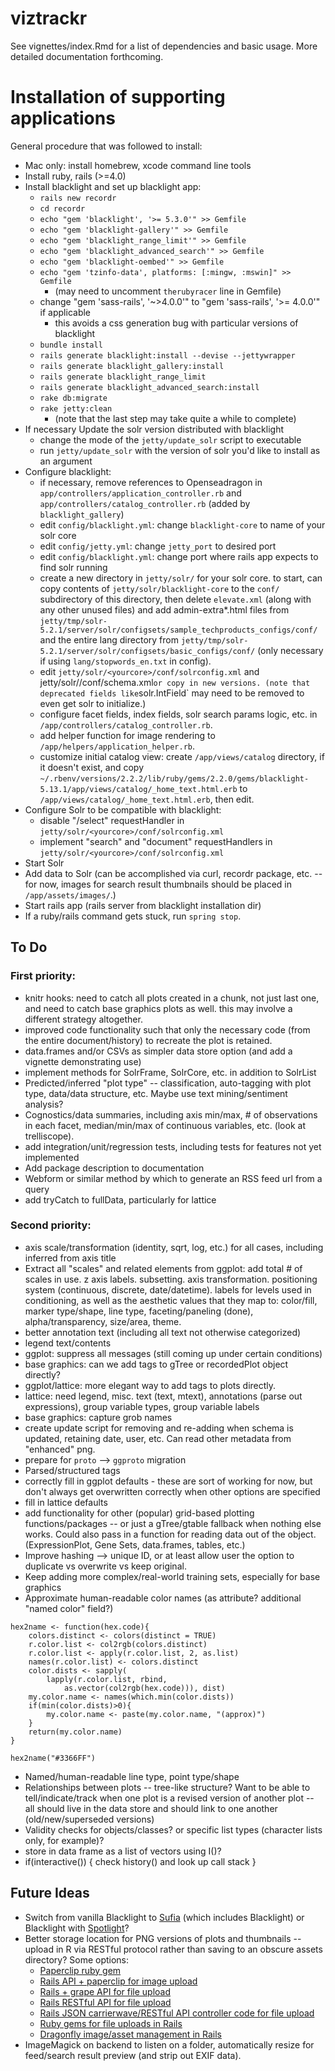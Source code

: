 # viztrackr

See vignettes/index.Rmd for a list of dependencies and basic usage. More detailed documentation forthcoming.

# Installation of supporting applications
General procedure that was followed to install:

* Mac only: install homebrew, xcode command line tools
* Install ruby, rails (>=4.0)
* Install blacklight and set up blacklight app:
    * `rails new recordr`
    * `cd recordr`
    * `echo "gem 'blacklight', '>= 5.3.0'" >> Gemfile`
    * `echo "gem 'blacklight-gallery'" >> Gemfile`
    * `echo "gem 'blacklight_range_limit'" >> Gemfile`
    * `echo "gem 'blacklight_advanced_search'" >> Gemfile`
    * `echo "gem 'blacklight-oembed'" >> Gemfile`
    * `echo "gem 'tzinfo-data', platforms: [:mingw, :mswin]" >> Gemfile`
        * (may need to uncomment `therubyracer` line in Gemfile)
    * change "gem 'sass-rails', '~>4.0.0'" to "gem 'sass-rails', '>= 4.0.0'" if applicable
        * this avoids a css generation bug with particular versions of blacklight
    * `bundle install`
    * `rails generate blacklight:install --devise --jettywrapper`
    * `rails generate blacklight_gallery:install`
    * `rails generate blacklight_range_limit`
    * `rails generate blacklight_advanced_search:install`
    * `rake db:migrate`
    * `rake jetty:clean`
        * (note that the last step may take quite a while to complete)
* If necessary Update the solr version distributed with blacklight
    * change the mode of the `jetty/update_solr` script to executable
    * run `jetty/update_solr` with the version of solr you'd like to install as an argument
* Configure blacklight:
    * if necessary, remove references to Openseadragon in `app/controllers/application_controller.rb` and `app/controllers/catalog_controller.rb` (added by `blacklight_gallery`)
    * edit `config/blacklight.yml`: change `blacklight-core` to name of your solr core
    * edit `config/jetty.yml`: change `jetty_port` to desired port
    * edit `config/blacklight.yml`: change port where rails app expects to find solr running
    * create a new directory in `jetty/solr/` for your solr core. to start, can copy contents of `jetty/solr/blacklight-core` to the `conf/` subdirectory of this directory, then delete `elevate.xml` (along with any other unused files) and add admin-extra*.html files from `jetty/tmp/solr-5.2.1/server/solr/configsets/sample_techproducts_configs/conf/` and the entire lang directory from `jetty/tmp/solr-5.2.1/server/solr/configsets/basic_configs/conf/` (only necessary if using `lang/stopwords_en.txt` in config).
    * edit `jetty/solr/<yourcore>/conf/solrconfig.xml` and jetty/solr/<yourcore>/conf/schema.xml` or copy in new versions. (note that deprecated fields like `solr.IntField` may need to be removed to even get solr to initialize.)
    * configure facet fields, index fields, solr search params logic, etc. in `/app/controllers/catalog_controller.rb`.
    * add helper function for image rendering to `/app/helpers/application_helper.rb`.
    * customize initial catalog view: create `/app/views/catalog` directory, if it doesn't exist, and copy `~/.rbenv/versions/2.2.2/lib/ruby/gems/2.2.0/gems/blacklight-5.13.1/app/views/catalog/_home_text.html.erb` to `/app/views/catalog/_home_text.html.erb`, then edit.
* Configure Solr to be compatible with blacklight:
    * disable "/select" requestHandler in `jetty/solr/<yourcore>/conf/solrconfig.xml`
    * implement "search" and "document" requestHandlers in `jetty/solr/<yourcore>/conf/solrconfig.xml`
* Start Solr
* Add data to Solr (can be accomplished via curl, recordr package, etc. -- for now, images for search result thumbnails should be placed in `/app/assets/images/`.)
* Start rails app (rails server from blacklight installation dir)
* If a ruby/rails command gets stuck, run `spring stop`.


## To Do

### First priority:

* knitr hooks: need to catch all plots created in a chunk, not just last one, and need to catch base graphics plots as well. this may involve a different strategy altogether.
* improved code functionality such that only the necessary code (from the entire document/history) to recreate the plot is retained.
* data.frames and/or CSVs as simpler data store option (and add a vignette demonstrating use)
* implement methods for SolrFrame, SolrCore, etc. in addition to SolrList
* Predicted/inferred "plot type" -- classification, auto-tagging with plot type, data/data structure, etc. Maybe use text mining/sentiment analysis?
* Cognostics/data summaries, including axis min/max, # of observations in each facet, median/min/max of continuous variables, etc. (look at trelliscope).
* add integration/unit/regression tests, including tests for features not yet implemented
* Add package description to documentation
* Webform or similar method by which to generate an RSS feed url from a query
* add tryCatch to fullData, particularly for lattice

### Second priority:

* axis scale/transformation (identity, sqrt, log, etc.) for all cases, including inferred from axis title
* Extract all "scales" and related elements from ggplot:  add total # of scales in use. z axis labels. subsetting. axis transformation. positioning system (continuous, discrete, date/datetime). labels for levels used in conditioning, as well as the aesthetic values that they map to: color/fill, marker type/shape, line type, faceting/paneling (done), alpha/transparency, size/area, theme.
* better annotation text (including all text not otherwise categorized)
* legend text/contents
* ggplot: suppress all messages (still coming up under certain conditions)
* base graphics: can we add tags to gTree or recordedPlot object directly?
* ggplot/lattice: more elegant way to add tags to plots directly.
* lattice: need legend, misc. text (text, mtext), annotations (parse out expressions), group variable types, group variable labels
* base graphics: capture grob names
* create update script for removing and re-adding when schema is updated, retaining date, user, etc. Can read other metadata from "enhanced" png.
* prepare for `proto` --> `ggproto` migration
* Parsed/structured tags
* correctly fill in ggplot defaults - these are sort of working for now, but don't always get overwritten correctly when other options are specified
* fill in lattice defaults
* add functionality for other (popular) grid-based plotting functions/packages -- or just a gTree/gtable fallback when nothing else works. Could also pass in a function for reading data out of the object. (ExpressionPlot, Gene Sets, data.frames, tables, etc.)
* Improve hashing --> unique ID, or at least allow user the option to duplicate vs overwrite vs keep original.
* Keep adding more complex/real-world training sets, especially for base graphics
* Approximate human-readable color names (as attribute? additional "named color" field?)

```
hex2name <- function(hex.code){
    colors.distinct <- colors(distinct = TRUE)
    r.color.list <- col2rgb(colors.distinct)
    r.color.list <- apply(r.color.list, 2, as.list)
    names(r.color.list) <- colors.distinct
    color.dists <- sapply(
        lapply(r.color.list, rbind, 
            as.vector(col2rgb(hex.code))), dist)
    my.color.name <- names(which.min(color.dists))
    if(min(color.dists)>0){
        my.color.name <- paste(my.color.name, "(approx)")
    }
    return(my.color.name)
}

hex2name("#3366FF")
```

* Named/human-readable line type, point type/shape
* Relationships between plots -- tree-like structure? Want to be able to tell/indicate/track when one plot is a revised version of another plot -- all should live in the data store and should link to one another (old/new/superseded versions)
* Validity checks for objects/classes? or specific list types (character lists only, for example)?
* store in data frame as a list of vectors using I()?
* if(interactive()) { check history() and look up call stack }

## Future Ideas

* Switch from vanilla Blacklight to [Sufia](https://github.com/projecthydra/sufia/) (which includes Blacklight) or Blacklight with [Spotlight](https://github.com/sul-dlss/spotlight/)?
* Better storage location for PNG versions of plots and thumbnails -- upload in R via RESTful protocol rather than saving to an obscure assets directory? Some options:
    * [Paperclip ruby gem](https://github.com/thoughtbot/paperclip/)
    * [Rails API + paperclip for image upload](http://paoloibarra.com/2014/09/27/Image-Upload-Using-Rails-API-And-Paperclip/)
    * [Rails + grape API for file upload](http://omarfouad.com/blog/2013/08/18/file-upload-api-with-grape-and-rails/)
    * [Rails RESTful API for file upload](http://stackoverflow.com/questions/14174044/uploading-a-file-in-rails)
    * [Rails JSON carrierwave/RESTful API controller code for file upload](https://gist.github.com/ifightcrime/9291167a0a4367bb55a2)
    * [Ruby gems for file uploads in Rails](https://www.ruby-toolbox.com/categories/rails_file_uploads)
    * [Dragonfly image/asset management in Rails](http://markevans.github.io/dragonfly/rails/)
* ImageMagick on backend to listen on a folder, automatically resize for feed/search result preview (and strip out EXIF data).
